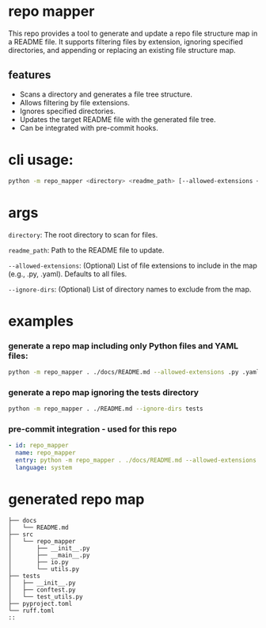 # repo mapper
This repo provides a tool to generate and update a repo file structure map in a README file. It supports filtering files by extension, ignoring specified directories, and appending or replacing an existing file structure map.

## features

- Scans a directory and generates a file tree structure.
- Allows filtering by file extensions.
- Ignores specified directories.
- Updates the target README file with the generated file tree.
- Can be integrated with pre-commit hooks.

# cli usage:
```bash
python -m repo_mapper <directory> <readme_path> [--allowed-extensions <ext1> <ext2> ...] [--ignore-dirs <dir1> <dir2> ...]
```

# args
`directory`: The root directory to scan for files.

`readme_path`: Path to the README file to update.

`--allowed-extensions`: (Optional) List of file extensions to include in the map (e.g., .py, .yaml). Defaults to all files.

`--ignore-dirs`: (Optional) List of directory names to exclude from the map.


# examples
### generate a repo map including only Python files and YAML files:

```bash
python -m repo_mapper . ./docs/README.md --allowed-extensions .py .yaml
```

### generate a repo map ignoring the tests directory
```bash
python -m repo_mapper . ./README.md --ignore-dirs tests
```

### pre-commit integration - used for this repo
```yaml
- id: repo_mapper
  name: repo_mapper
  entry: python -m repo_mapper . ./docs/README.md --allowed-extensions .py .yaml .toml .md --ignore-dirs mock_data
  language: system
```

# generated repo map
```
├── docs
│   └── README.md
├── src
│   └── repo_mapper
│       ├── __init__.py
│       ├── __main__.py
│       ├── io.py
│       └── utils.py
├── tests
│   ├── __init__.py
│   ├── conftest.py
│   └── test_utils.py
├── pyproject.toml
└── ruff.toml
::
```
